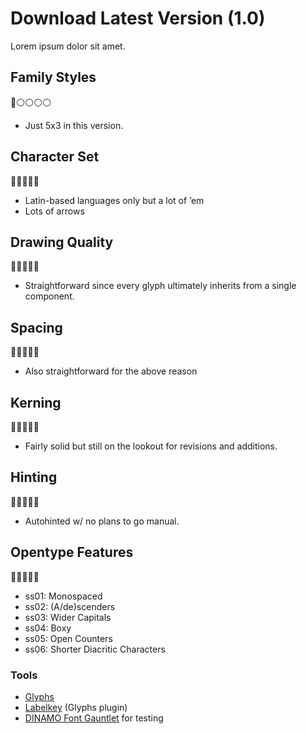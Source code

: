 # Download Latest Version (1.0)
Lorem ipsum dolor sit amet.

## Family Styles
🔵⚪️⚪️⚪️⚪️
- Just 5x3 in this version.

## Character Set
🔵🔵🔵🔵🔵
- Latin-based languages only but a lot of ’em
- Lots of arrows

## Drawing Quality
🔵🔵🔵🔵🔵
- Straightforward since every glyph ultimately inherits from a single component.

## Spacing
🔵🔵🔵🔵🔵
- Also straightforward for the above reason

## Kerning
🔵🔵🔵🔵🔵
- Fairly solid but still on the lookout for revisions and additions.

## Hinting
🔵🔵🔵🔵🔵
- Autohinted w/ no plans to go manual.

## Opentype Features
🔵🔵🔵🔵🔵
- ss01: Monospaced
- ss02: (A/de)scenders
- ss03: Wider Capitals
- ss04: Boxy
- ss05: Open Counters
- ss06: Shorter Diacritic Characters

### Tools
- [Glyphs](https://glyphsapp.com/)
- [Labelkey](https://github.com/RobertPratley/labelKey) (Glyphs plugin)
- [DINAMO Font Gauntlet](https://dinamodarkroom.com/) for testing
